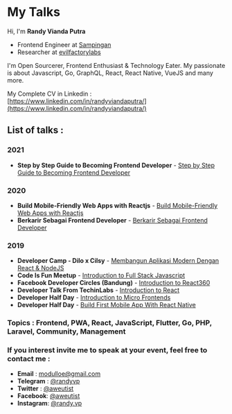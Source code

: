 # My Talks
Hi, I'm **Randy Vianda Putra**

+ Frontend Engineer at [Sampingan](https://sampingan.co.id/) 
+ Researcher at [evilfactorylabs](https://evilfactorylabs.org/) 

I'm Open Sourcerer, Frontend Enthusiast & Technology Eater. My passionate is about Javascript, Go, GraphQL, React, React Native, VueJS and many more.

My Complete CV in Linkedin : [https://www.linkedin.com/in/randyviandaputra/](https://www.linkedin.com/in/randyviandaputra/)

## List of talks :

### 2021
+ **Step by Step Guide to Becoming Frontend Developer** - [Step by Step Guide to Becoming Frontend Developer](https://speakerdeck.com/randyviandaputra/step-by-step-guide-to-becoming-frontend-developer)

### 2020
+ **Build Mobile-Friendly Web Apps with Reactjs** - [Build Mobile-Friendly Web Apps with Reactjs](https://speakerdeck.com/randyviandaputra/build-mobile-friendly-web-apps-with-reactjs-dot-pptx)
+ **Berkarir Sebagai Frontend Developer** - [Berkarir Sebagai Frontend Developer](https://speakerdeck.com/randyviandaputra/berkarir-sebagai-frontend-developer)

### 2019
+ **Developer Camp - Dilo x Cilsy** - [Membangun Aplikasi Modern Dengan React & NodeJS](http://dilo.id/Event/Detail/548)
+ **Code Is Fun Meetup** - [Introduction to Full Stack Javascript](https://drive.google.com/file/d/11fzwbXNZKvww3GGOvRnv3ZJh_9g1STvR/view?usp=sharing)
+ **Facebook Developer Circles (Bandung)** - [Introduction to React360](https://speakerdeck.com/randyviandaputra/intro-to-react-360)
+ **Developer Talk From TechinLabs** - [Introduction to React](https://speakerdeck.com/randyviandaputra/introduction-to-react)
+ **Developer Half Day** - [Introduction to Micro Frontends](https://speakerdeck.com/randyviandaputra/micro-frontend)
+ **Developer Half Day** - [Build First Mobile App With React Native](https://speakerdeck.com/randyviandaputra/react-native-training)

### **Topics** : Frontend, PWA, React, JavaScript, Flutter, Go, PHP, Laravel, Community, Management

### If you interest invite me to speak at your event, feel free to contact me : 

+ **Email** : [modulloe@gmail.com](mailto:modulloe@gmail.com)
+ **Telegram** : [@randyvp](https://t.me/randyvp)
+ **Twitter** : [@aweutist](https://twitter.com/aweutist)
+ **Facebook**: [@aweutist](https://www.facebook.com/aweutist)
+ **Instagram**: [@randy.vp](https://www.instagram.com/randy.vp/)
